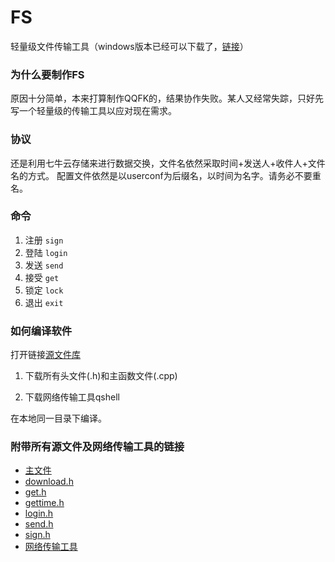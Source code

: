 # FS
轻量级文件传输工具（windows版本已经可以下载了，[链接](https://github.com/williamking5/Download/blob/master/FS%20for%20windows.rar)）
### 为什么要制作FS
原因十分简单，本来打算制作QQFK的，结果协作失败。某人又经常失踪，只好先写一个轻量级的传输工具以应对现在需求。
### 协议
还是利用七牛云存储来进行数据交换，文件名依然采取时间+发送人+收件人+文件名的方式。
配置文件依然是以userconf为后缀名，以时间为名字。请务必不要重名。
### 命令
1. 注册
``` sign ```
2. 登陆
``` login ```
3. 发送
``` send ```
4. 接受
``` get ```
5. 锁定
``` lock ```
6. 退出
``` exit ```

### 如何编译软件

打开链接[源文件库](https://github.com/williamking5/FS/tree/master/src)

1. 下载所有头文件(.h)和主函数文件(.cpp)

2. 下载网络传输工具qshell

在本地同一目录下编译。
### 附带所有源文件及网络传输工具的链接
- [主文件](https://github.com/williamking5/FS/blob/master/src/main.cpp)
- [download.h](https://github.com/williamking5/FS/blob/master/src/download.h)
- [get.h](https://github.com/williamking5/FS/blob/master/src/get.h)
- [gettime.h](https://github.com/williamking5/FS/blob/master/src/gettime.h)
- [login.h](https://github.com/williamking5/FS/blob/master/src/login.h)
- [send.h](https://github.com/williamking5/FS/blob/master/src/send.h)
- [sign.h](https://github.com/williamking5/FS/blob/master/src/sign.h)
- [网络传输工具](https://github.com/williamking5/FS/blob/master/src/qshell)
